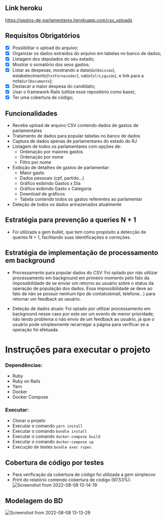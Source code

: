 ## Link heroku
https://gastos-de-parlamentares.herokuapp.com/csv_uploads


## Requisitos Obrigatórios
- [x] Possibilitar o upload do arquivo;
- [x] Organizar os dados extraidos do arquivo em tabelas no banco de dados;
- [x] Listagem dos deputados do seu estado;
- [x] Mostrar o somatório dos seus gastos;
- [x] Listar as despesas, mostrando a data(`datEmissao`), estabelecimento(`txtFornecedor`), valor(`vlrLiquido`), e link para a nota(`urlDocumento`);
- [x] Destacar a maior despesa do candidato;
- [x] Usar o framework Rails (utilize esse repositório como base);
- [x] Ter uma cobertura de código;

## Funcionalidades
- Recebe upload de arquivo CSV contendo dados de gastos de parlamentares
- Tratamento de dados para popular tabelas no banco de dados
- Captura de dados apenas de parlamentares do estado do RJ
- Listagem de todos os parlamentares com opções de:
  - Ordenação por maiores gastos
  - Ordenação por nome
  - Filtro por nome
- Exibição de detalhes de gastos de parlamentar:
  - Maior gasto
  - Dados pessoais (cpf, partido...)
  - Gráfico exibindo Gastos x Dia
  - Gráfico exibindo Gasto x Categoria
  - Download de gráficos
  - Tabela contendo todos os gastos referentes ao parlamentar
- Deleção de todos os dados armazenados atualmente

## Estratégia para prevenção a queries N + 1
- Foi utilizada a gem bullet, que tem como propósito a detecção de queries N + 1, facilitando suas identificações e correções.

## Estratégia de implementação de processamento em background
- Processamento para popular dados do CSV: Foi optado por não utilizar processamento em background em primeiro momento pelo fato da impossibilidade de se enviar um retorno ao usuário sobre o status da operação de população dos dados. Essa impossibilidade se deve ao fato de não se possuir nenhum tipo de contato(email, telefone...) para retornar um feedback ao usuário.

- Deleção de dados atuais: Foi optado por utilizar processamento em background nesse caso por este ser um evento de menor prioridade, não tendo problema o não envio de um feedback ao usuário, já que o usuário pode simplesmente recarregar a página para verificar se a operação foi efetuada.

# Instruções para executar o projeto

### Dependências:
- Ruby
- Ruby on Rails
- Yarn
- Docker
- Docker Compose

### Executar:
- Clonar o projeto
- Executar o comando `yarn install`
- Executar o comando `bundle install`
- Executar o comando `docker-compose build`
- Executar o comando `docker-compose up`
- Execução de testes `bundle exec rspec`

## Cobertura de código por testes
- Para verificação da cobertura de código foi utilizada a gem simplecov
- Print do relatório contendo cobertura de código (97.53%):
![Screenshot from 2022-08-08 13-14-19](https://user-images.githubusercontent.com/34657544/183464395-4d386ea2-69be-498c-94f4-efa45163d163.png)


## Modelagem do BD
![Screenshot from 2022-08-08 13-13-29](https://user-images.githubusercontent.com/34657544/183464351-fbcb2581-b09b-45a1-99b8-865af3d97785.png)


